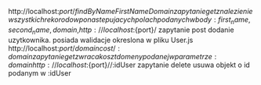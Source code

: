 http://localhost:${port}/findByNameFirstNameDomain
zapytanie get
znalezienie wszystkich rekorodow po nastepujacych polach podanych w body:
{
    first_name,
    second_name,
    domain,
}
http://localhost:${port}/
zapytanie post
dodanie uzytkownika. posiada walidacje okreslona w pliku User.js
http://localhost:${port}/domaincost/:domain
zapytanie get
zwraca koszt domeny podanej w parametrze :domain
http://localhost:${port}//:idUser
zapytanie delete
usuwa objekt o id podanym w :idUser